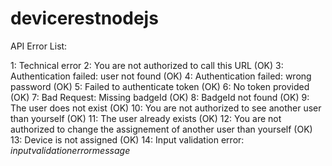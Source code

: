 # devicerestnodejs

API Error List:

1: Technical error
2: You are not authorized to call this URL (OK)
3: Authentication failed: user not found (OK)
4: Authentication failed: wrong password (OK)
5: Failed to authenticate token  (OK)
6: No token provided (OK)
7: Bad Request: Missing badgeId (OK)
8: BadgeId not found (OK)
9: The user does not exist (OK)
10: You are not authorized to see another user than yourself (OK)
11: The user already exists (OK)
12: You are not authorized to change the assignement of another user than yourself (OK)
13: Device is not assigned (OK)
14: Input validation error: $input validation error message$